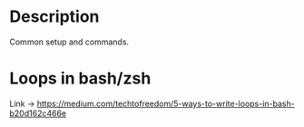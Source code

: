 # Description
Common setup and commands.

# Loops in bash/zsh
Link -> https://medium.com/techtofreedom/5-ways-to-write-loops-in-bash-b20d162c466e
